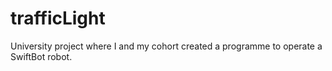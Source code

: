 # trafficLight
University project where I and my cohort created a programme to operate a SwiftBot robot.
